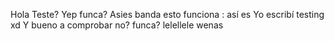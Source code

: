
Hola
Teste?
Yep funca?
Asies banda esto funciona
: así es
Yo escribí testing xd
Y bueno a comprobar no?
funca?
lelellele
wenas
